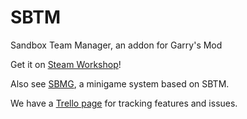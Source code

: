 # SBTM
Sandbox Team Manager, an addon for Garry's Mod

Get it on [Steam Workshop](https://steamcommunity.com/sharedfiles/filedetails/?id=2311549692)!

Also see [SBMG](https://github.com/TheOnly8Z/sbmg), a minigame system based on SBTM.

We have a [Trello page](https://trello.com/b/zdv7luHt/sbtm-sbmg) for tracking features and issues.